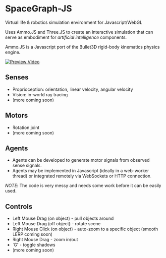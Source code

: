 # SpaceGraph-JS

Virtual life & robotics simulation environment for Javascript/WebGL

Uses Ammo.JS and Three.JS to create an interactive simulation that can serve as embodiment for _artificial intelligence_ components.

Ammo.JS is a Javascript port of the Bullet3D rigid-body kinematics physics engine.

[![Preview Video](http://img.youtube.com/vi/jdQ9TF7VnqI/0.jpg)](http://youtu.be/jdQ9TF7VnqI)


## Senses
* Proprioception: orientation, linear velocity, angular velocity
* Vision: in-world ray tracing
* (more coming soon)

## Motors
* Rotation joint
* (more coming soon)

## Agents
* Agents can be developed to generate motor signals from observed sense signals.
* Agents may be implemented in Javascript (ideally in a web-worker thread) or integrated remotely via WebSockets or HTTP connection.


_NOTE_: The code is very messy and needs some work before it can be easily used.

## Controls
* Left Mouse Drag (on object) - pull objects around
* Left Mouse Drag (off object) - rotate scene
* Right Mouse Click (on object) - auto-zoom to a specific object (smooth LERP coming soon)
* Right Mouse Drag - zoom in/out
* 'G' - toggle shadows
* (more coming soon)

